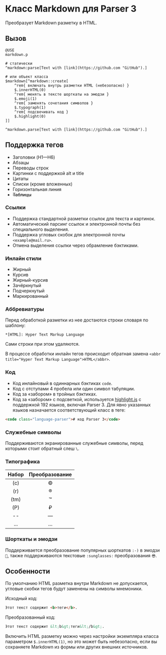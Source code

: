 # Класс Markdown для Parser 3

Преобразует Markdown разметку в HTML. 

## Вызов

``` parser
@USE
markdown.p

# статически
^markdown:parse[Text with [link](https://github.com "GitHub").]

# или объект класса
$markdown[^markdown::create[
	^rem{ включать внутрь разметки HTML (небезопасно) }
	$.innerHTML(0)
	^rem{ менять в тексте шорткаты на эмодзи }
	$.emoji(1)
	^rem{ заменять сочетания символов }
	$.typograph(1)
	^rem{ подсвечивать код }
	$.highlight(0)
]]

^markdown.parse[Text with [link](https://github.com "GitHub").]
```

## Поддержка тегов

* Заголовки (H1—H6)
* Абзацы
* Переводы строк
* Картинки с поддержкой alt и title
* Цитаты
* Списки (кроме вложенных)
* Горизонтальная линия
* ~~Таблицы~~

### Ссылки

* Поддержка стандартной разметки ссылок для текста и картинок.
* Автоматический парсинг ссылок и электронной почты без специального выделения.
* Поддержка угловых скобок для электронной почты `<example@mail.ru>`.
* Отмена выделения ссылки через обрамление бэктиками.

### Инлайн стили

* Жирный
* Курсив
* Жирный-курсив
* Зачёркнутый
* Подчеркнутый
* Маркированный

### Аббревиатуры

Перед обработкой разметки из нее достаются строки словаря по шаблону:

```*[HTML]: Hyper Text Markup Language```

Сами строки при этом удаляются.

В процессе обработки инлайн тегов происходит обратная замена `<abbr title="Hyper Text Markup Language">HTML</abbr>`.

### Код

* Код инлайновый в одиннарных бэктиках `code`.
* Код с отступами 4 пробела или один символ табуляции.
* Код за «забором» в тройных бэктиках.
* Код за «забором» с подсветкой, используется [highlight.js](https://highlightjs.org/) с поддержкой 192 языков, включая Parser 3. Для явно указанных языков назначается соответствующий класс в теге:

``` HTML
<code class="language-parser"># код Parser 3</code>
```

### Служебные символы

Поддерживаются экранированные служебные символы, перед которыми стоит обратный слеш `\`.

### Типографика
| Набор| Преобразование |
|:----:|:--------------:|
| (с)  | © |
| (r)  | ® |
| (tm) | ™ |
| (P)  | ₽ |
| --   | — |
| ...  | … |

### Шорткаты и эмодзи

Поддерживается преобразование популярных шорткатов `:-)` в эмодзи `🙂`, также поддерживаются текстовые `:sunglasses:` преобразования `😎`.

## Особенности

По умолчанию HTML разметка внутри Markdown не допускается, угловые скобки тегов будут заменены на символы мнемоники.

Исходный код:

``` markdown
Этот текст содержит <b>теги</b>.
```

Преобразованный код:

``` markdown
Этот текст содержит &lt;b&gt;теги&lt;/b&gt;.
```

Включить HTML разметку можно через настройки экземпляра класса параметром `$.innerHTML(1)`, но это может быть небезопасно, если вы сохраняете Markdown из формы или других внешних источников.
